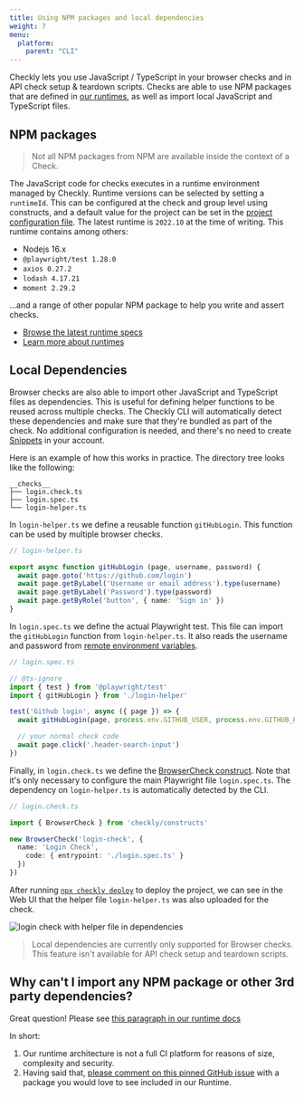 ```yaml
---
title: Using NPM packages and local dependencies
weight: 7
menu:
  platform:
    parent: "CLI"
---
```


Checkly lets you use JavaScript / TypeScript in your browser checks and in API check setup & teardown scripts.
Checks are able to use NPM packages that are defined in [our runtimes](/docs/runtimes/specs/), as well as import local JavaScript and TypeScript files.


## NPM packages

> Not all NPM packages from NPM are available inside the context of a Check.

The JavaScript code for checks executes in a runtime environment managed by Checkly.
Runtime versions can be selected by setting a `runtimeId`.
This can be configured at the check and group level using constructs, and a default value for the project can be set in the [project configuration file](/docs/cli/project-structure/#global-configuration).
The latest runtime is `2022.10` at the time of writing. This runtime contains among others:

- Nodejs 16.x
- `@playwright/test 1.28.0`
- `axios 0.27.2`
- `lodash 4.17.21`
- `moment 2.29.2`

...and a range of other popular NPM package to help you write and assert checks.

- [Browse the latest runtime specs](/docs/runtimes/specs/)
- [Learn more about runtimes](/docs/runtimes/)

## Local Dependencies

Browser checks are also able to import other JavaScript and TypeScript files as dependencies.
This is useful for defining helper functions to be reused across multiple checks.
The Checkly CLI will automatically detect these dependencies and make sure that they're bundled as part of the check.
No additional configuration is needed, and there's no need to create [Snippets](/docs/snippets/) in your account.

Here is an example of how this works in practice. The directory tree looks like the following:
```
__checks__
├── login.check.ts
├── login.spec.ts
└── login-helper.ts
```

In `login-helper.ts` we define a reusable function `gitHubLogin`. This function can be used by multiple browser checks.
```ts
// login-helper.ts

export async function gitHubLogin (page, username, password) {
  await page.goto('https://github.com/login')
  await page.getByLabel('Username or email address').type(username)
  await page.getByLabel('Password').type(password)
  await page.getByRole('button', { name: 'Sign in' })
}
```

In `login.spec.ts` we define the actual Playwright test. This file can import the `gitHubLogin` function from `login-helper.ts`. It also reads the username and password from [remote environment variables](https://www.checklyhq.com/docs/cli/using-environment-variables/#remote-environment-variables).
```ts
// login.spec.ts

// @ts-ignore
import { test } from '@playwright/test'
import { gitHubLogin } from './login-helper'

test('Github login', async ({ page }) => {
  await gitHubLogin(page, process.env.GITHUB_USER, process.env.GITHUB_PWD)

  // your normal check code
  await page.click('.header-search-input')
})
```

Finally, in `login.check.ts` we define the [BrowserCheck construct](/docs/cli/constructs-reference/#browsercheck). Note that it's only necessary to configure the main Playwright file `login.spec.ts`. The dependency on `login-helper.ts` is automatically detected by the CLI.
```ts
// login.check.ts

import { BrowserCheck } from 'checkly/constructs'

new BrowserCheck('login-check', {
  name: 'Login Check',
    code: { entrypoint: './login.spec.ts' }
  })
})
```

After running [`npx checkly deploy`](/docs/cli/command-line-reference/#npx-checkly-deploy) to deploy the project, we can see in the Web UI that the helper file `login-helper.ts` was also uploaded for the check.

![login check with helper file in dependencies](/docs/images/cli/github_login_helper_dependency.png)

> Local dependencies are currently only supported for Browser checks. This feature isn't available for API check setup and teardown scripts.

## Why can't I import any NPM package or other 3rd party dependencies?

Great question! Please see [this paragraph in our runtime docs](/docs/runtimes/#why-cant-i-import-any-npm-package-or-other-3rd-party-dependencies)

In short:

1. Our runtime architecture is not a full CI platform for reasons of size, complexity and security.
2. Having said that, [please comment on this pinned GitHub issue](https://checkly.featurebase.app/submissions/6464dc310f356460eca410d1)
with a package you would love to see included in our Runtime.
